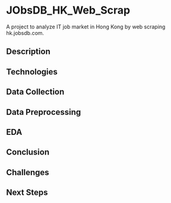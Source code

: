 # JObsDB_HK_Web_Scrap
A project to analyze IT job market in Hong Kong by web scraping hk.jobsdb.com. 

## Description

## Technologies

## Data Collection

## Data Preprocessing

## EDA

## Conclusion

## Challenges

## Next Steps
